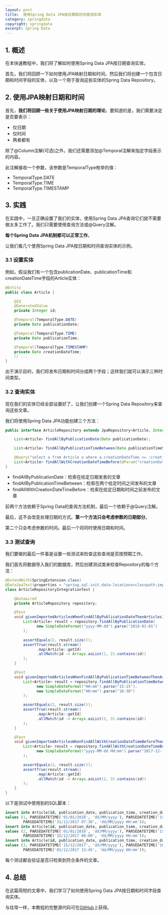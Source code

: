 ```yaml
---
layout: post
title:  使用Spring Data JPA按日期和时间查询实体
category: springdata
copyright: springdata
excerpt: Spring Data
---
```


## 1. 概述

在本快速教程中，我们将了解如何使用Spring Data JPA按日期查询实体。

首先，我们将回顾一下如何使用JPA映射日期和时间。然后我们将创建一个包含日期和时间字段的实体，以及一个用于查询这些实体的Spring Data Repository。

## 2. 使用JPA映射日期和时间

首先，**我们将回顾一些关于使用JPA映射日期的理论**。要知道的是，我们需要决定是否要表示：

+ 仅日期
+ 仅时间
+ 两者都有

除了@Column注解(可选)之外，我们还需要添加@Temporal注解来指定字段表示的内容。

此注解接收一个参数，该参数是TemporalType枚举的值：

+ TemporalType.DATE
+ TemporalType.TIME
+ TemporalType.TIMESTAMP

## 3. 实践

在实践中，一旦正确设置了我们的实体，使用Spring Data JPA查询它们就不需要做太多工作了。我们只需要使用查询方法或@Query注解。

**每个Spring Data JPA机制都可以正常工作**。

让我们看几个使用Spring Data JPA按日期和时间查询实体的示例。

### 3.1 设置实体

例如，假设我们有一个包含publicationDate、publicationTime和creationDateTime字段的Article实体：

```java
@Entity
public class Article {

    @Id
    @GeneratedValue
    private Integer id;

    @Temporal(TemporalType.DATE)
    private Date publicationDate;

    @Temporal(TemporalType.TIME)
    private Date publicationTime;

    @Temporal(TemporalType.TIMESTAMP)
    private Date creationDateTime;
    // ...
}
```

出于演示目的，我们将发布日期和时间分成两个字段；这样我们就可以演示三种时间类型。

### 3.2 查询实体

现在我们的实体已经全部设置好了，让我们创建一个Spring Data Repository来查询这些文章。

我们将使用Spring Data JPA功能创建三个方法：

```java
public interface ArticleRepository extends JpaRepository<Article, Integer> {

    List<Article> findAllByPublicationDate(Date publicationDate);

    List<Article> findAllByPublicationTimeBetween(Date publicationTimeStart, Date publicationTimeEnd);

    @Query("select a from Article a where a.creationDateTime <= :creationDateTime")
    List<Article> findAllWithCreationDateTimeBefore(@Param("creationDateTime") Date creationDateTime);
}
```

+ findAllByPublicationDate：检索在给定日期发表的文章
+ findAllByPublicationTimeBetween：检索在两个给定时间之间发布的文章
+ findAllWithCreationDateTimeBefore：检索在给定日期和时间之前发布的文章

前两个方法依赖于Spring Data的查询方法机制，最后一个依赖于@Query注解。

最后，这不会改变处理日期的方式。**第一个方法只会考虑参数的日期部分**。

第二个只会考虑参数的时间。最后一个将同时使用日期和时间。

### 3.3 测试查询

我们要做的最后一件事是设置一些测试来检查这些查询是否按预期工作。

我们首先将数据导入我们的数据库，然后创建测试类来检查Repository的每个方法：

```java
@ExtendWith(SpringExtension.class)
@DataJpaTest(properties = "spring.sql.init.data-locations=classpath:import_entities.sql", showSql = false)
class ArticleRepositoryIntegrationTest {

    @Autowired
    private ArticleRepository repository;

    @Test
    void givenImportedArticlesWhenFindAllByPublicationDateThenArticles1And2Returned() throws Exception {
        List<Article> result = repository.findAllByPublicationDate(
              new SimpleDateFormat("yyyy-MM-dd").parse("2018-01-01")
        );

        assertEquals(2, result.size());
        assertTrue(result.stream()
              .map(Article::getId)
              .allMatch(id -> Arrays.asList(1, 2).contains(id))
        );
    }

    @Test
    void givenImportedArticlesWhenFindAllByPublicationTimeBetweenThenArticles2And3Returned() throws Exception {
        List<Article> result = repository.findAllByPublicationTimeBetween(
              new SimpleDateFormat("HH:mm").parse("15:15"),
              new SimpleDateFormat("HH:mm").parse("16:30")
        );

        assertEquals(2, result.size());
        assertTrue(result.stream()
              .map(Article::getId)
              .allMatch(id -> Arrays.asList(2, 3).contains(id))
        );
    }

    @Test
    void givenImportedArticlesWhenFindAllWithCreationDateTimeBeforeThenArticles2And3Returned() throws Exception {
        List<Article> result = repository.findAllWithCreationDateTimeBefore(
              new SimpleDateFormat("yyyy-MM-dd HH:mm").parse("2017-12-15 10:00")
        );

        assertEquals(2, result.size());
        assertTrue(result.stream()
              .map(Article::getId)
              .allMatch(id -> Arrays.asList(2, 3).contains(id))
        );
    }
}
```

以下是测试中使用到的SQL脚本：

```sql
insert into Article(id, publication_date, publication_time, creation_date_time)
values (1, PARSEDATETIME('01/01/2018', 'dd/MM/yyyy'), PARSEDATETIME('15:00', 'HH:mm'),
        PARSEDATETIME('31/12/2017 07:30', 'dd/MM/yyyy HH:mm'));
insert into Article(id, publication_date, publication_time, creation_date_time)
values (2, PARSEDATETIME('01/01/2018', 'dd/MM/yyyy'), PARSEDATETIME('15:30', 'HH:mm'),
        PARSEDATETIME('15/12/2017 08:00', 'dd/MM/yyyy HH:mm'));
insert into Article(id, publication_date, publication_time, creation_date_time)
values (3, PARSEDATETIME('15/12/2017', 'dd/MM/yyyy'), PARSEDATETIME('16:00', 'HH:mm'),
        PARSEDATETIME('01/12/2017 13:45', 'dd/MM/yyyy HH:mm'));
```

每个测试都会验证是否只检索到符合条件的文章。

## 4. 总结

在这篇简短的文章中，我们学习了如何使用Spring Data JPA按日期和时间字段查询实体。

与往常一样，本教程的完整源代码可在[GitHub](https://github.com/tuyucheng7/taketoday-tutorial4j/tree/master/spring-data-modules)上获得。